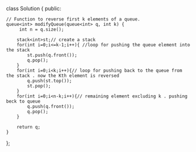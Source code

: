 
class Solution
{
    public:
    
    // Function to reverse first k elements of a queue.
    queue<int> modifyQueue(queue<int> q, int k) {
         int n = q.size();
        
        stack<int>st;// create a stack
        for(int i=0;i<=k-1;i++){ //loop for pushing the queue element into the stack
            st.push(q.front());
            q.pop();
        }
        for(int i=0;i<k;i++){// loop for pushing back to the queue from the stack . now the Kth element is reversed
            q.push(st.top());
            st.pop();
        }
        for(int i=0;i<n-k;i++){// remaining element excluding k . pushing beck to queue
            q.push(q.front());
            q.pop();
        }
        
        return q; 
    }
};
